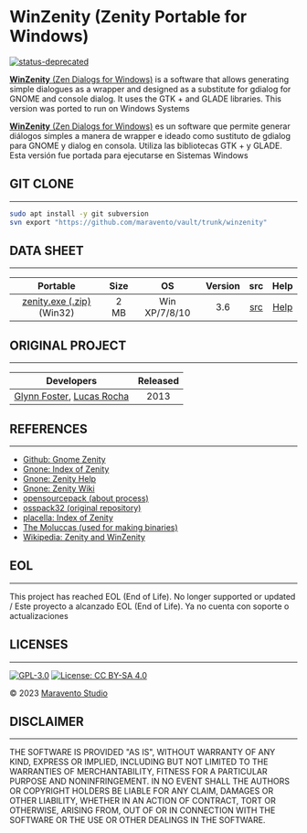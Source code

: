 # WinZenity (Zenity Portable for Windows)

[![status-deprecated](https://img.shields.io/badge/status-deprecated-red.svg)](https://github.com/maravento/vault)

[**WinZenity** (Zen Dialogs for Windows)](https://en.wikipedia.org/wiki/Zenity) is a software that allows generating simple dialogues as a wrapper and designed as a substitute for gdialog for GNOME and console dialog. It uses the GTK + and GLADE libraries. This version was ported to run on Windows Systems

[**WinZenity** (Zen Dialogs for Windows)](https://es.wikipedia.org/wiki/Zenity) es un software que permite generar diálogos simples a manera de wrapper e ideado como sustituto de gdialog para GNOME y dialog en consola. Utiliza las bibliotecas GTK + y GLADE. Esta versión fue portada para ejecutarse en Sistemas Windows

## GIT CLONE

---

```bash
sudo apt install -y git subversion
svn export "https://github.com/maravento/vault/trunk/winzenity"
```

## DATA SHEET

---

|Portable|Size|OS|Version|src|Help|
| :---: | :---: | :---: | :---: | :---: |:---: |
|[zenity.exe (.zip)](https://github.com/maravento/vault/raw/master/winzenity/zenity.zip) (Win32)|2 MB|Win XP/7/8/10|3.6|[src](https://github.com/maravento/vault/raw/master/winzenity/zenity-3.6.0_src.7z)|[Help](https://github.com/maravento/vault/raw/master/winzenity/zenityhelp.txt)|

## ORIGINAL PROJECT

---

| Developers | Released |
| :---: | :---: |
| [Glynn Foster](glynn.foster@sun.com), [Lucas Rocha](lucasr@gnome.org)| 2013 |

## REFERENCES

---

- [Github: Gnome Zenity](https://github.com/GNOME/zenity)
- [Gnone: Index of Zenity](http://ftp.gnome.org/pub/gnome/sources/zenity)
- [Gnone: Zenity Help](https://help.gnome.org/users/zenity/stable/index.html.en)
- [Gnone: Zenity Wiki](https://wiki.gnome.org/action/show/Projects/Zenity)
- [opensourcepack (about process)](https://opensourcepack.blogspot.com/2013/02/zenity-360-portable.html)
- [osspack32 (original repository)](https://web.archive.org/web/20160805164634/https://code.google.com/p/osspack32)
- [placella: Index of Zenity](http://www.placella.com/software/zenity/)
- [The Moluccas (used for making binaries)](https://sourceforge.net/projects/tumagcc/)
- [Wikipedia: Zenity and WinZenity](https://en.wikipedia.org/wiki/Zenity#:~:text=Tyler%5B4%5D-,Cross%2Dplatform%20compatibility,-%5Bedit%5D)

## EOL

---

This project has reached EOL (End of Life). No longer supported or updated / Este proyecto a alcanzado EOL (End of Life). Ya no cuenta con soporte o actualizaciones

## LICENSES

---

[![GPL-3.0](https://img.shields.io/badge/License-GPLv3-blue.svg)](https://www.gnu.org/licenses/gpl.txt)
[![License: CC BY-SA 4.0](https://img.shields.io/badge/License-CC_BY--SA_4.0-lightgrey.svg)](https://creativecommons.org/licenses/by-sa/4.0/)

© 2023 [Maravento Studio](https://www.maravento.com)

## DISCLAIMER

---

THE SOFTWARE IS PROVIDED "AS IS", WITHOUT WARRANTY OF ANY KIND, EXPRESS OR IMPLIED, INCLUDING BUT NOT LIMITED TO THE WARRANTIES OF MERCHANTABILITY, FITNESS FOR A PARTICULAR PURPOSE AND NONINFRINGEMENT. IN NO EVENT SHALL THE AUTHORS OR COPYRIGHT HOLDERS BE LIABLE FOR ANY CLAIM, DAMAGES OR OTHER LIABILITY, WHETHER IN AN ACTION OF CONTRACT, TORT OR OTHERWISE, ARISING FROM, OUT OF OR IN CONNECTION WITH THE SOFTWARE OR THE USE OR OTHER DEALINGS IN THE SOFTWARE.

